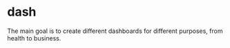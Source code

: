 # dash
The main goal is to create different dashboards for different purposes, from health to business.

